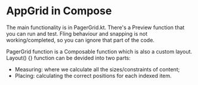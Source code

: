 # AppGrid in Compose
The main functionality is in PagerGrid.kt.
There's a Preview function that you can run and test.
Fling behaviour and snapping is not working/completed, so you can ignore that part of the code.

PagerGrid function is a Composable function which is also a custom layout.
Layout() {} function can be devided into two parts:
- Measuring: where we calculate all the sizes/constraints of content;
- Placing: calculating the correct positions for each indexed item.
